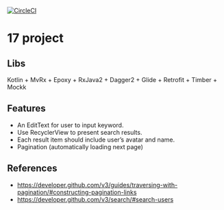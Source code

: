 [![CircleCI](https://circleci.com/gh/s011208/Project17.svg?style=svg)](https://circleci.com/gh/s011208/Project17)

# 17 project

## Libs
Kotlin + MvRx + Epoxy + RxJava2 + Dagger2 + Glide + Retrofit + Timber + Mockk

## Features
* An EditText for user to input keyword.
* Use RecyclerView to present search results.
* Each result item should include user’s avatar and name.
* Pagination (automatically loading next page)

## References
* https://developer.github.com/v3/guides/traversing-with-pagination/#constructing-pagination-links
* https://developer.github.com/v3/search/#search-users
